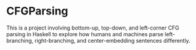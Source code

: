 # CFGParsing

This is a project involving bottom-up, top-down, and left-corner CFG parsing in Haskell to explore how humans and machines parse left-branching, right-branching, and center-embedding sentences differently.